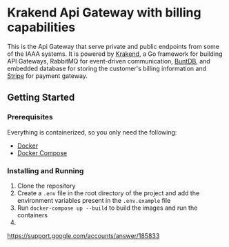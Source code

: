 # Krakend Api Gateway with billing capabilities

This is the Api Gateway that serve private and public endpoints from some of the IAAA systems. It is powered by [Krakend](https://www.krakend.io/), a Go framework for building API Gateways, RabbitMQ for event-driven communication, [BuntDB](https://github.com/tidwall/buntdb), and embedded database for storing the customer's billing information and [Stripe](https://stripe.com/) for payment gateway.

## Getting Started

### Prerequisites

Everything is containerized, so you only need the following:

- [Docker](https://docs.docker.com/install/)
- [Docker Compose](https://docs.docker.com/compose/install/)

### Installing and Running

1. Clone the repository
2. Create a `.env` file in the root directory of the project and add the environment variables present in the `.env.example` file
3. Run `docker-compose up --build` to build the images and run the containers
5. 

<https://support.google.com/accounts/answer/185833>
